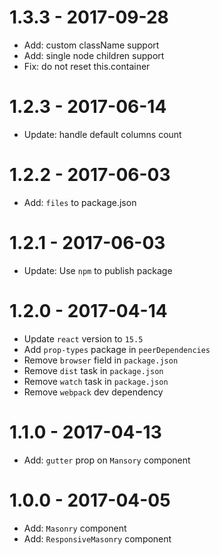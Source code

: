 # 1.3.3 - 2017-09-28

* Add: custom className support
* Add: single node children support
* Fix: do not reset this.container

# 1.2.3 - 2017-06-14

* Update: handle default columns count

# 1.2.2 - 2017-06-03

* Add: `files` to package.json

# 1.2.1 - 2017-06-03

* Update: Use `npm` to publish package

# 1.2.0 - 2017-04-14

* Update `react` version to `15.5`
* Add `prop-types` package in `peerDependencies`
* Remove `browser` field in `package.json`
* Remove `dist` task in `package.json`
* Remove `watch` task in `package.json`
* Remove `webpack` dev dependency

# 1.1.0 - 2017-04-13

* Add: `gutter` prop on `Mansory` component

# 1.0.0 - 2017-04-05

* Add: `Masonry` component
* Add: `ResponsiveMasonry` component
